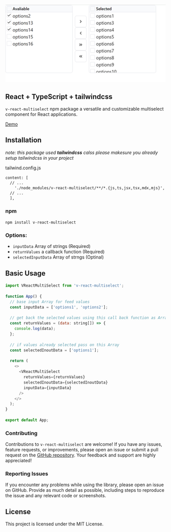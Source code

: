 ![V React Multiselect screenshot](https://raw.githubusercontent.com/venkat-sci/v-react-multiselect/refs/heads/master/images/vreactmultiselect.png)

## React + TypeScript + tailwindcss

`v-react-multiselect` npm package a versatile and customizable multiselect component for React applications.

[Demo](https://v-react-multiselect.vercel.app/)

## Installation

_note: this package used **tailwindcss** calss please makesure you already setup tailwindcss in your project_

tailwind.config.js

```
content: [
  // ...
    './node_modules/v-react-multiselect/**/*.{js,ts,jsx,tsx,mdx,mjs}',
  // ...
  ],
```

### npm

`npm install v-react-multiselect`

### Options:

- `inputData` Array of strings (Required)
- `returnValues` a callback function (Required)
- `selectedInputData` Array of strngs (Optinal)

## Basic Usage

```js
import VReactMultiSelect from 'v-react-multiselect';

function App() {
  // base input Array for feed values
  const inputData = ['options1', 'options2'];

  // get back the selected values using this call back function as Array
  const returnValues = (data: string[]) => {
    console.log(data);
  };

  // if values already selected pass on this Array
  const selectedInoutData = ['options1'];

  return (
    <>
      <VReactMultiSelect
        returnValues={returnValues}
        selectedInoutData={selectedInoutData}
        inputData={inputData}
      />
    </>
  );
}

export default App;
```

### Contributing

Contributions to `v-react-multiselect` are welcome! If you have any issues, feature requests, or improvements, please open an issue or submit a pull request on the [GitHub repository](https://github.com/venkat-sci/v-react-multiselect). Your feedback and support are highly appreciated!

### Reporting Issues

If you encounter any problems while using the library, please open an issue on GitHub. Provide as much detail as possible, including steps to reproduce the issue and any relevant code or screenshots.

## License

This project is licensed under the MIT License.
